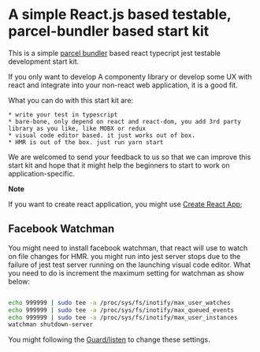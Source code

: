 # A simple React.js based testable, parcel-bundler based start kit

This is a simple [parcel bundler](https://parceljs.org/) based react typecript jest testable development start kit. 

If you only want to develop A componenty library or develop some UX with react and integrate into your non-react web application, it is a good fit.

What you can do with this start kit are:

    * write your test in typescript
    * bare-bone, only depend on react and react-dom, you add 3rd party library as you like, like MOBX or redux
    * visual code editor based. it just works out of box.
    * HMR is out of the box. just run yarn start

We are welcomed to send your feedback to us so that we can improve this start kit and hope that it might help the beginners to start to work on application-specific.

**Note**

If you want to create react application, you might use [Create React App](https://github.com/facebook/create-react-app);


## Facebook Watchman

You might need to install facebook watchman, that react will use to watch on file changes for HMR. you might run into jest server stops due to the failure of jest test server running on the launching visual code editor.  What you need to do is increment the maximum setting for watchman as show below:

```sh

echo 999999 | sudo tee -a /proc/sys/fs/inotify/max_user_watches
echo 999999 | sudo tee -a /proc/sys/fs/inotify/max_queued_events
echo 999999 | sudo tee -a /proc/sys/fs/inotify/max_user_instances
watchman shutdown-server

```

You might following the [Guard/listen](https://github.com/guard/listen/wiki/Increasing-the-amount-of-inotify-watchers) to change these settings.
